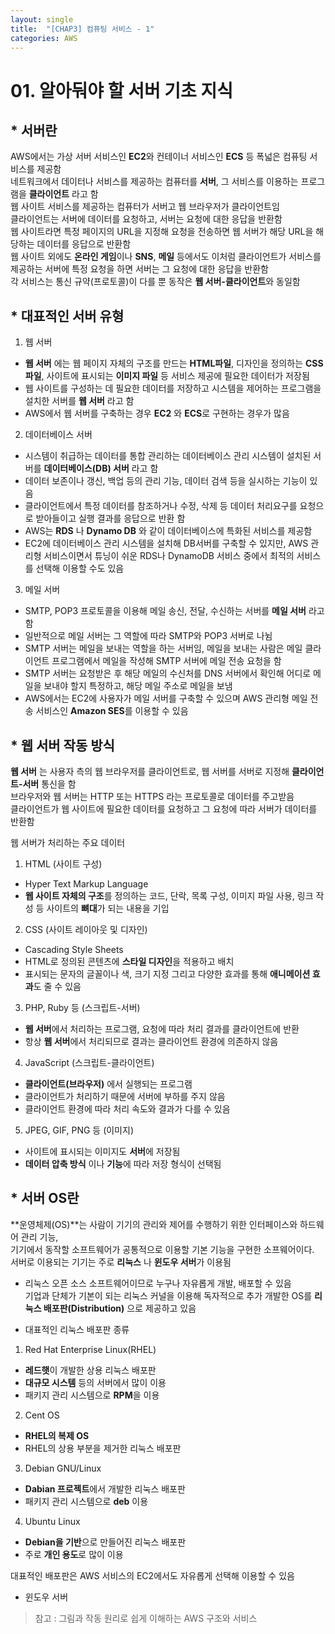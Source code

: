 ```yaml
---
layout: single
title:  "[CHAP3] 컴퓨팅 서비스 - 1"
categories: AWS
---
```


# 01. 알아둬야 할 서버 기초 지식

## * 서버란

AWS에서는 가상 서버 서비스인 **EC2**와 컨테이너 서비스인 **ECS** 등 폭넓은 컴퓨팅 서비스를 제공함  
네트워크에서 데이터나 서비스를 제공하는 컴퓨터를 **서버**, 그 서비스를 이용하는 프로그램을 **클라이언트** 라고 함  
웹 사이트 서비스를 제공하는 컴퓨터가 서버고 웹 브라우저가 클라이언트임  
클라이언트는 서버에 데이터를 요청하고, 서버는 요청에 대한 응답을 반환함  
웹 사이트라면 특정 페이지의 URL을 지정해 요청을 전송하면 웹 서버가 해당 URL을 해당하는 데이터를 응답으로 반환함  
웹 사이트 외에도 **온라인 게임**이나 **SNS**, **메일** 등에서도 이처럼 클라이언트가 서비스를 제공하는 서버에 특정 요청을 하면 서버는 그 요청에 대한 응답을 반환함  
각 서비스는 통신 규약(프로토콜)이 다를 뿐 동작은 **웹 서버-클라이언트**와 동일함  


## * 대표적인 서버 유형

1. 웹 서버
  - **웹 서버** 에는 웹 페이지 자체의 구조를 만드는 **HTML파일**, 디자인을 정의하는 **CSS파일**, 사이트에 표시되는 **이미지 파일** 등 서비스 제공에 필요한 데이터가 저장됨  
  - 웹 사이트를 구성하는 데 필요한 데이터를 저장하고 시스템을 제어하는 프로그램을 설치한 서버를 **웹 서버** 라고 함  
  - AWS에서 웹 서버를 구축하는 경우 **EC2** 와 **ECS**로 구현하는 경우가 많음  

2. 데이터베이스 서버
  - 시스템이 취급하는 데이터를 통합 관리하는 데이터베이스 관리 시스템이 설치된 서버를 **데이터베이스(DB) 서버** 라고 함  
  - 데이터 보존이나 갱신, 백업 등의 관리 기능, 데이터 검색 등을 실시하는 기능이 있음  
  - 클라이언트에서 특정 데이터를 참조하거나 수정, 삭제 등 데이터 처리요구를 요청으로 받아들이고 실행 결과를 응답으로 반환 함
  - AWS는 **RDS** 나 **Dynamo DB** 와 같이 데이터베이스에 특화된 서비스를 제공함
  - EC2에 데이터베이스 관리 시스템을 설치해 DB서버를 구축할 수 있지만, AWS 관리형 서비스이면서 튜닝이 쉬운 RDS나 DynamoDB 서비스 중에서 최적의 서비스를 선택해 이용할 수도 있음

3. 메일 서버
  - SMTP, POP3 프로토콜을 이용해 메일 송신, 전달, 수신하는 서버를 **메일 서버** 라고 함
  - 일반적으로 메일 서버는 그 역할에 따라 SMTP와 POP3 서버로 나뉨
  - SMTP 서버는 메일을 보내는 역할을 하는 서버임, 메일을 보내는 사람은 메일 클라이언트 프로그램에서 메일을 작성해 SMTP 서버에 메일 전송 요청을 함
  - SMTP 서버는 요청받은 후 해당 메일의 수신처를 DNS 서버에서 확인해 어디로 메일을 보내야 할지 특정하고, 해당 메일 주소로 메일을 보냄
  - AWS에서는 EC2에 사용자가 메일 서버를 구축할 수 있으며 AWS 관리형 메일 전송 서비스인 **Amazon SES**를 이용할 수 있음


## * 웹 서버 작동 방식

**웹 서버** 는 사용자 측의 웹 브라우저를 클라이언트로, 웹 서버를 서버로 지정해 **클라이언트-서버** 통신을 함  
브라우저와 웹 서버는 HTTP 또는 HTTPS 라는 프로토콜로 데이터를 주고받음  
클라이언트가 웹 사이트에 필요한 데이터를 요청하고 그 요청에 따라 서버가 데이터를 반환함  

웹 서버가 처리하는 주요 데이터
1. HTML (사이트 구성)
  - Hyper Text Markup Language
  - **웹 사이트 자체의 구조**를 정의하는 코드, 단락, 목록 구성, 이미지 파일 사용, 링크 작성 등 사이트의 **뼈대**가 되는 내용을 기입  

2. CSS (사이트 레이아웃 및 디자인)
  - Cascading Style Sheets
  - HTML로 정의된 콘텐츠에 **스타일 디자인**을 적용하고 배치
  - 표시되는 문자의 글꼴이나 색, 크기 지정 그리고 다양한 효과를 통해 **애니메이션 효과**도 줄 수 있음

3. PHP, Ruby 등 (스크립트-서버)
  - **웹 서버**에서 처리하는 프로그램, 요청에 따라 처리 결과를 클라이언트에 반환  
  - 항상 **웹 서버**에서 처리되므로 결과는 클라이언트 환경에 의존하지 않음

4. JavaScript (스크립트-클라이언트)
  - **클라이언트(브라우저)** 에서 실행되는 프로그램
  - 클라이언트가 처리하기 때문에 서버에 부하를 주지 않음
  - 클라이언트 환경에 따라 처리 속도와 결과가 다를 수 있음

5. JPEG, GIF, PNG 등 (이미지)
  - 사이트에 표시되는 이미지도 **서버**에 저장됨
  - **데이터 압축 방식** 이나 **기능**에 따라 저장 형식이 선택됨


## * 서버 OS란

**운영체제(OS)**는 사람이 기기의 관리와 제어를 수행하기 위한 인터페이스와 하드웨어 관리 기능,  
기기에서 동작할 소프트웨어가 공통적으로 이용할 기본 기능을 구현한 소프웨어이다.  
서버로 이용되는 기기는 주로 **리눅스** 나 **윈도우 서버**가 이용됨

* 리눅스
오픈 소스 소프트웨어이므로 누구나 자유롭게 개발, 배포할 수 있음  
기업과 단체가 기본이 되는 리눅스 커널을 이용해 독자적으로 추가 개발한 OS를 **리눅스 배포판(Distribution)** 으로 제공하고 있음  

* 대표적인 리눅스 배포판 종류
1. Red Hat Enterprise Linux(RHEL)
  - **레드햇**이 개발한 상용 리눅스 배포판
  - **대규모 시스템** 등의 서버에서 많이 이용
  - 패키지 관리 시스템으로 **RPM**을 이용

2. Cent OS
  - **RHEL의 복제 OS**
  - RHEL의 상용 부분을 제거한 리눅스 배포판

3. Debian GNU/Linux
  - **Dabian 프로젝트**에서 개발한 리눅스 배포판
  - 패키지 관리 시스템으로 **deb** 이용

4. Ubuntu Linux
  - **Debian을 기반**으로 만들어진 리눅스 배포판
  - 주로 **개인 용도**로 많이 이용

대표적인 배포판은 AWS 서비스의 EC2에서도 자유롭게 선택해 이용할 수 있음  

* 윈도우 서버




> 참고 : 그림과 작동 원리로 쉽게 이해하는 AWS 구조와 서비스
